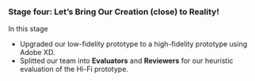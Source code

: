 ### Stage four: Let’s Bring Our Creation (close) to Reality!

In this stage 
- Upgraded our low-fidelity prototype to a high-fidelity prototype using Adobe XD. 
- Splitted our team into **Evaluators** and **Reviewers** for our heuristic evaluation of the Hi-Fi prototype.
